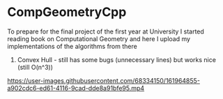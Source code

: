 # CompGeometryCpp
To prepare for the final project of the first year at University I started reading book on Computational Geometry and here I upload my implementations of the algorithms from there


1. Convex Hull - still has some bugs (unnecessary lines) but works nice (still O(n^3))

https://user-images.githubusercontent.com/68334150/161964855-a902cdc6-ed61-4116-9cad-dde8a91bfe95.mp4

